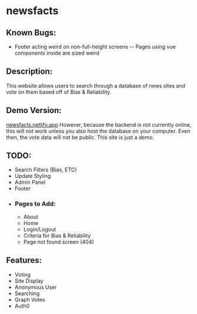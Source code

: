# newsfacts

## Known Bugs:
- Footer acting weird on non-full-height screens -- Pages using vue components inside are sized weird
## Description:
This website allows users to search through a database of news sites and vote on them based off of Bias & Reliability. 

## Demo Version:
[newsfacts.netlify.app](http://newsfacts.netlify.app)
However, because the backend is not currently online, this will not work unless you also host the database on your computer. Even then, the vote data will not be public. This site is just a demo.

## TODO:
- Search Filters (Bias, ETC)
- Update Styling
- Admin Panel
- Footer
- ### Pages to Add:
	- About
	- Home
	- Login/Logout
	- Criteria for Bias & Reliability
	- Page not found screen (404)
## Features:
- Voting
- Site Display
- Anonymous User
- Searching
- Graph Votes
- Auth0
